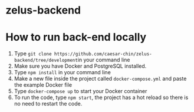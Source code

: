 # zelus-backend

# How to run back-end locally

1. Type ```git clone https://github.com/caesar-chin/zelus-backend/tree/development```in your command line
2. Make sure you have Docker and PostgreSQL installed.
3. Type ```npm install``` in your command line
4. Make a new file inside the project called ```docker-compose.yml``` and paste the example Docker file
5. Type ```docker-compose up``` to start your Docker container
6. To run the code, type ```npm start```, the project has a hot reload so there is no need to restart the code. 

